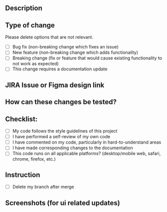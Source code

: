 ## Description

## Type of change

Please delete options that are not relevant.

- [ ] Bug fix (non-breaking change which fixes an issue)
- [ ] New feature (non-breaking change which adds functionality)
- [ ] Breaking change (fix or feature that would cause existing functionality to not work as expected)
- [ ] This change requires a documentation update

## JIRA Issue or Figma design link

## How can these changes be tested?

## Checklist:

- [ ] My code follows the style guidelines of this project
- [ ] I have performed a self-review of my own code
- [ ] I have commented on my code, particularly in hard-to-understand areas
- [ ] I have made corresponding changes to the documentation
- [ ] This code runs on all applicable platforms? (desktop/mobile web, safari, chrome, firefox, etc.)

## Instruction

- [ ] Delete my branch after merge

## Screenshots (for ui related updates)

